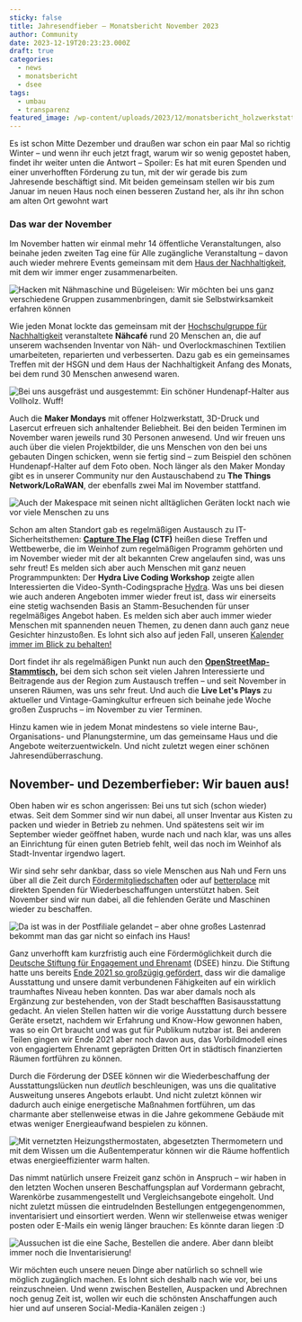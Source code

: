 ```yaml
---
sticky: false
title: Jahresendfieber – Monatsbericht November 2023
author: Community
date: 2023-12-19T20:23:23.000Z
draft: true
categories:
  - news
  - monatsbericht
  - dsee
tags:
  - umbau
  - transparenz
featured_image: /wp-content/uploads/2023/12/monatsbericht_holzwerkstatt.jpg
---
```


Es ist schon Mitte Dezember und draußen war schon ein paar Mal so richtig Winter – und wenn ihr euch jetzt fragt, warum wir so wenig gepostet haben, findet ihr weiter unten die Antwort – Spoiler: Es hat mit euren Spenden und einer unverhofften Förderung zu tun, mit der wir gerade bis zum Jahresende beschäftigt sind. Mit beiden gemeinsam stellen wir bis zum Januar im neuen Haus noch einen besseren Zustand her, als ihr ihn schon am alten Ort gewohnt wart

### Das war der November

Im November hatten wir einmal mehr 14 öffentliche Veranstaltungen, also beinahe jeden zweiten Tag eine für Alle zugängliche Veranstaltung – davon auch wieder mehrere Events gemeinsam mit dem [Haus der Nachhaltigkeit,](https://www.h-d-n.org/) mit dem wir immer enger zusammenarbeiten.

![Hacken mit Nähmaschine und Bügeleisen: Wir möchten bei uns ganz verschiedene Gruppen zusammenbringen, damit sie Selbstwirksamkeit erfahren können](/wp-content/uploads/2023/12/monatsbericht_naehcafe.jpg)

Wie jeden Monat lockte das gemeinsam mit der [Hochschulgruppe für Nachhaltigkeit](https://www.uni-ulm.de/misc/hg-nachhaltigkeit/hsgn/) veranstaltete **Nähcafé** rund 20 Menschen an, die auf unserem wachsenden Inventar von Näh- und Overlockmaschinen Textilien umarbeiteten, reparierten und verbesserten. Dazu gab es ein gemeinsames Treffen mit der HSGN und dem Haus der Nachhaltigkeit Anfang des Monats, bei dem rund 30 Menschen anwesend waren.

![Bei uns ausgefräst und ausgestemmt: Ein schöner Hundenapf-Halter aus Vollholz. Wuff!](/wp-content/uploads/2023/12/monatsbericht_napf.jpg)

Auch die **Maker Mondays** mit offener Holzwerkstatt, 3D-Druck und Lasercut erfreuen sich anhaltender Beliebheit. Bei den beiden Terminen im November waren jeweils rund 30 Personen anwesend. Und wir freuen uns auch über die vielen Projektbilder, die uns Menschen von den bei uns gebauten Dingen schicken, wenn sie fertig sind – zum Beispiel den schönen Hundenapf-Halter auf dem Foto oben. Noch länger als den Maker Monday gibt es in unserer Community nur den Austauschabend zu **The Things Network/LoRaWAN**, der ebenfalls zwei Mal im November stattfand.

![Auch der Makespace mit seinen nicht alltäglichen Geräten lockt nach wie vor viele Menschen zu uns](/wp-content/uploads/2023/12/monatsbericht_fraese.jpg)

Schon am alten Standort gab es regelmäßigen Austausch zu IT-Sicherheitsthemen: **[Capture The Flag](https://de.wikipedia.org/wiki/Capture_the_Flag#Computersicherheit) (CTF)** heißen diese Treffen und Wettbewerbe, die im Weinhof zum regelmäßigen Programm gehörten und im November wieder mit der alt bekannten Crew angelaufen sind, was uns sehr freut! Es melden sich aber auch Menschen mit ganz neuen Programmpunkten: Der **Hydra Live Coding Workshop** zeigte allen Interessierten die Video-Synth-Codingsprache [Hydra](https://hydra.ojack.xyz/). Was uns bei diesen wie auch anderen Angeboten immer wieder freut ist, dass wir einerseits eine stetig wachsenden Basis an Stamm-Besuchenden für unser regelmäßiges Angebot haben. Es melden sich aber auch immer wieder Menschen mit spannenden neuen Themen, zu denen dann auch ganz neue Gesichter hinzustoßen. Es lohnt sich also auf jeden Fall, unseren [Kalender immer im Blick zu behalten!](/termine-und-oeffnungszeiten/)

Dort findet ihr als regelmäßigen Punkt nun auch den [**OpenStreetMap-Stammtisch,**](https://wiki.openstreetmap.org/wiki/Ulm_Neu-Ulm/Stammtisch) bei dem sich schon seit vielen Jahren Interessierte und Beitragende aus der Region zum Austausch treffen – und seit November in unseren Räumen, was uns sehr freut. Und auch die **Live Let's Plays** zu aktueller und Vintage-Gamingkultur erfreuen sich beinahe jede Woche großen Zuspruchs – im November zu vier Terminen.

Hinzu kamen wie in jedem Monat mindestens so viele interne Bau-, Organisations- und Planungstermine, um das gemeinsame Haus und die Angebote weiterzuentwickeln. Und nicht zuletzt wegen einer schönen Jahresendüberraschung.

## November- und Dezemberfieber: Wir bauen aus!

Oben haben wir es schon angerissen: Bei uns tut sich (schon wieder) etwas. Seit dem Sommer sind wir nun dabei, all unser Inventar aus Kisten zu packen und wieder in Betrieb zu nehmen. Und spätestens seit wir im September wieder geöffnet haben, wurde nach und nach klar, was uns alles an Einrichtung für einen guten Betrieb fehlt, weil das noch im Weinhof als Stadt-Inventar irgendwo lagert.

Wir sind sehr sehr dankbar, dass so viele Menschen aus Nah und Fern uns über all die Zeit durch [Fördermitgliedschaften](/verein/) oder auf [betterplace](https://www.betterplace.org/de/projects/85727-das-temporaerhaus-gestaltet-selbstbestimmte-stadtentwicklung-mit) mit direkten Spenden für Wiederbeschaffungen unterstützt haben. Seit November sind wir nun dabei, all die fehlenden Geräte und Maschinen wieder zu beschaffen.

![Da ist was in der Postfiliale gelandet – aber ohne großes Lastenrad bekommt man das gar nicht so einfach ins Haus!](/wp-content/uploads/2023/12/monatsbericht_logistik.jpg)

Ganz unverhofft kam kurzfristig auch eine Fördermöglichkeit durch die [Deutsche Stiftung für Engagement und Ehrenamt](https://www.deutsche-stiftung-engagement-und-ehrenamt.de/) (DSEE) hinzu. Die Stiftung hatte uns bereits [Ende 2021 so großzügig gefördert,](/förderung-der-deutschen-stiftung-für-engagement-und-ehrenamt-dsee/) dass wir die damalige Ausstattung und unsere damit verbundenen Fähigkeiten auf ein wirklich traumhaftes Niveau heben konnten. Das war aber damals noch als Ergänzung zur bestehenden, von der Stadt beschafften Basisausstattung gedacht. An vielen Stellen hatten wir die vorige Ausstattung durch bessere Geräte ersetzt, nachdem wir Erfahrung und Know-How gewonnen haben, was so ein Ort braucht und was gut für Publikum nutzbar ist. Bei anderen Teilen gingen wir Ende 2021 aber noch davon aus, das Vorbildmodell eines von engagiertem Ehrenamt geprägten Dritten Ort in städtisch finanzierten Räumen fortführen zu können.

Durch die Förderung der DSEE können wir die Wiederbeschaffung der Ausstattungslücken nun _deutlich_ beschleunigen, was uns die qualitative Ausweitung unseres Angebots erlaubt. Und nicht zuletzt können wir dadurch auch einige energetische Maßnahmen fortführen, um das charmante aber stellenweise etwas in die Jahre gekommene Gebäude mit etwas weniger Energieaufwand bespielen zu können.

![Mit vernetzten Heizungsthermostaten, abgesetzten Thermometern und mit dem Wissen um die Außentemperatur können wir die Räume hoffentlich etwas energieeffizienter warm halten.](/wp-content/uploads/2023/12/monatsbericht_thermostat.jpg)

Das nimmt natürlich unsere Freizeit ganz schön in Anspruch – wir haben in den letzten Wochen unseren Beschaffungsplan auf Vordermann gebracht, Warenkörbe zusammengestellt und Vergleichsangebote eingeholt. Und nicht zuletzt müssen die eintrudelnden Bestellungen entgegengenommen, inventarisiert und einsortiert werden. Wenn wir stellenweise etwas weniger posten oder E-Mails ein wenig länger brauchen: Es könnte daran liegen :D

![Aussuchen ist die eine Sache, Bestellen die andere. Aber dann bleibt immer noch die Inventarisierung!](/wp-content/uploads/2023/12/monatsbericht_inventarisierung.jpg)

Wir möchten euch unsere neuen Dinge aber natürlich so schnell wie möglich zugänglich machen. Es lohnt sich deshalb nach wie vor, bei uns reinzuschneien. Und wenn zwischen Bestellen, Auspacken und Abrechnen noch genug Zeit ist, wollen wir euch die schönsten Anschaffungen auch hier und auf unseren Social-Media-Kanälen zeigen :)

